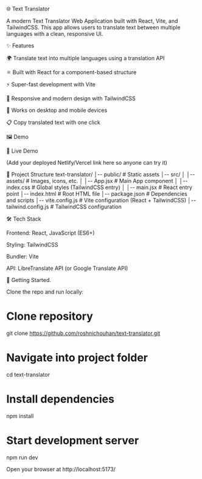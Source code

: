 🌐 Text Translator

A modern Text Translator Web Application built with React, Vite, and TailwindCSS.
This app allows users to translate text between multiple languages with a clean, responsive UI.

✨ Features

🌍 Translate text into multiple languages using a translation API

⚛️ Built with React for a component-based structure

⚡ Super-fast development with Vite

🎨 Responsive and modern design with TailwindCSS

📱 Works on desktop and mobile devices

📋 Copy translated text with one click

🖼️ Demo

🔗 Live Demo

(Add your deployed Netlify/Vercel link here so anyone can try it)

📂 Project Structure
text-translator/
│-- public/            # Static assets
│-- src/
│   │-- assets/        # Images, icons, etc.
│   │-- App.jsx        # Main App component
│   │-- index.css      # Global styles (TailwindCSS entry)
│   │-- main.jsx       # React entry point
│-- index.html         # Root HTML file
│-- package.json       # Dependencies and scripts
│-- vite.config.js     # Vite configuration (React + TailwindCSS)
│-- tailwind.config.js # TailwindCSS configuration

🛠️ Tech Stack

Frontend: React, JavaScript (ES6+)

Styling: TailwindCSS

Bundler: Vite

API: LibreTranslate API (or Google Translate API)

🚀 Getting Started.

Clone the repo and run locally:

# Clone repository
git clone https://github.com/roshnichouhan/text-translator.git

# Navigate into project folder
cd text-translator

# Install dependencies
npm install

# Start development server
npm run dev


Open your browser at http://localhost:5173/

